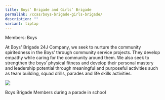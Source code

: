 ```yaml
---
title: Boys’ Brigade and Girls’ Brigade
permalink: /ccas/boys-brigade-girls-brigade/
description: ""
variant: tiptap
---
```

Members: Boys

At Boys' Brigade 24J Company, we seek to nurture the community spiritedness in the Boys’ through community service projects. They develop empathy while caring for the community around them. We also seek to strengthen the boys’ physical fitness and develop their personal mastery and leadership potential through meaningful and purposeful activities such as team building, squad drills, parades and life skills activities. 

![](/images/Fuhua%20Experience/Student%20Development/CCA/Boys’%20Brigade/B1.jpg)

Boys Brigade Members during a parade in school